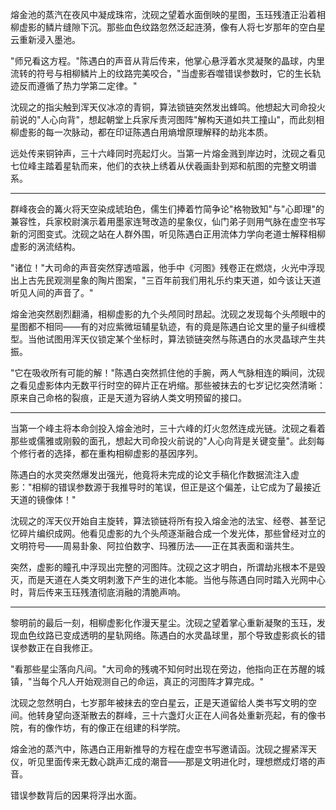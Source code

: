 熔金池的蒸汽在夜风中凝成珠帘，沈砚之望着水面倒映的星图，玉珏残渣正沿着相柳虚影的鳞片缝隙下沉。那些血色纹路忽然泛起涟漪，像有人将七岁那年的空白星云重新浸入墨池。

"师兄看这方程。"陈遇白的声音从背后传来，他掌心悬浮着水灵凝聚的晶球，内里流转的符号与相柳鳞片上的纹路完美咬合，"当虚影吞噬错误参数时，它的生长轨迹反而遵循了热力学第二定律。"

沈砚之的指尖触到浑天仪冰凉的青铜，算法锁链突然发出蜂鸣。他想起大司命投火前说的"人心向背"，想起朝堂上兵家斥责河图阵"解构天道如共工撞山"，而此刻相柳虚影的每一次脉动，都在印证陈遇白用熵增原理解释的劫兆本质。

远处传来铜钟声，三十六峰同时亮起灯火。当第一片熔金溅到岸边时，沈砚之看见七位峰主踏着星轨而来，他们的衣袂上绣着从伏羲画卦到郑和航图的完整文明谱系。

---

群峰夜会的篝火将天空染成琥珀色，儒生们捧着竹简争论"格物致知"与"心即理"的兼容性，兵家校尉演示着用墨家连弩改造的星象仪，仙门弟子则用气脉在虚空书写新的河图变式。沈砚之站在人群外围，听见陈遇白正用流体力学向老道士解释相柳虚影的涡流结构。

"诸位！"大司命的声音突然穿透喧嚣，他手中《河图》残卷正在燃烧，火光中浮现出上古先民观测星象的陶片图案，"三百年前我们用礼乐约束天道，如今该让天道听见人间的声音了。"

熔金池突然剧烈翻涌，相柳虚影的九个头颅同时昂起。沈砚之发现每个头颅眼中的星图都不相同——有的对应紫微垣辅星轨迹，有的竟是陈遇白论文里的量子纠缠模型。当他试图用浑天仪锁定某个坐标时，算法锁链突然与陈遇白的水灵晶球产生共振。

"它在吸收所有可能的解！"陈遇白突然抓住他的手腕，两人气脉相连的瞬间，沈砚之看见虚影体内无数平行时空的碎片正在坍缩。那些被抹去的七岁记忆突然清晰：原来自己命格的裂痕，正是天道为容纳人类文明预留的接口。

---

当第一个峰主将本命剑投入熔金池时，三十六峰的灯火忽然连成光链。沈砚之看着那些或儒雅或刚毅的面孔，想起大司命投火前说的"人心向背是关键变量"。此刻每个修行者的选择，都在重构相柳虚影的基因序列。

陈遇白的水灵突然爆发出强光，他竟将未完成的论文手稿化作数据流注入虚影："相柳的错误参数源于我推导时的笔误，但正是这个偏差，让它成为了最接近天道的镜像体！"

沈砚之的浑天仪开始自主旋转，算法锁链将所有投入熔金池的法宝、经卷、甚至记忆碎片编织成网。他看见虚影的九个头颅逐渐融合成一个发光体，那些曾经对立的文明符号——周易卦象、阿拉伯数字、玛雅历法——正在其表面和谐共生。

突然，虚影的瞳孔中浮现出完整的河图阵。沈砚之这才明白，所谓劫兆根本不是毁灭，而是天道在人类文明刺激下产生的进化本能。当他与陈遇白同时踏入光网中心时，背后传来玉珏残渣彻底消融的清脆声响。

---

黎明前的最后一刻，相柳虚影化作漫天星尘。沈砚之望着掌心重新凝聚的玉珏，发现血色纹路已变成透明的星轨网络。陈遇白的水灵晶球里，那个导致虚影疯长的错误参数正在自我修正。

"看那些星尘落向凡间。"大司命的残魂不知何时出现在旁边，他指向正在苏醒的城镇，"当每个凡人开始观测自己的命运，真正的河图阵才算完成。"

沈砚之忽然明白，七岁那年被抹去的空白星云，正是天道留给人类书写文明的空间。他转身望向逐渐散去的群峰，三十六盏灯火正在人间各处重新亮起，有的像书院，有的像作坊，有的像正在组建的科学院。

熔金池的蒸汽中，陈遇白正用新推导的方程在虚空书写邀请函。沈砚之握紧浑天仪，听见里面传来无数心跳声汇成的潮音——那是文明进化时，理想燃成灯塔的声音。

错误参数背后的因果将浮出水面。